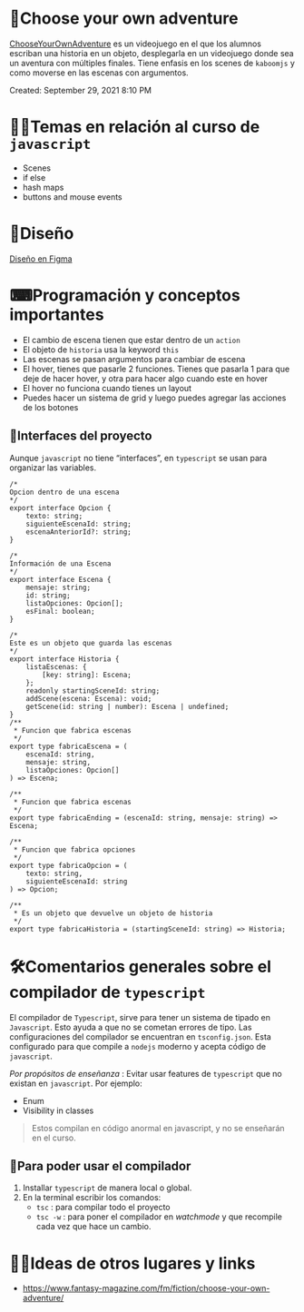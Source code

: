 # 🤠Choose your own adventure

[ChooseYourOwnAdventure](https://replit.com/@EduardoGmez1/Choose-your-own-adventure#README.md) es un videojuego en el que los alumnos escriban una historia en un objeto, desplegarla en un videojuego donde sea un aventura con múltiples finales. Tiene enfasis en los scenes de `kaboomjs` y como moverse en las escenas con argumentos.

Created: September 29, 2021 8:10 PM

# 👩‍🏫Temas en relación al curso de `javascript`

- Scenes
- if else
- hash maps
- buttons and mouse events

# 🔺Diseño

[Diseño en Figma](https://www.figma.com/file/Nm2E9wGuLxU3vOeQhHCrzS/Choose-your-own-adventure?node-id=0%3A1)

# ⌨Programación y conceptos importantes

- El cambio de escena tienen que estar dentro de un `action`
- El objeto de `historia` usa la keyword `this`
- Las escenas se pasan argumentos para cambiar de escena
- El hover, tienes que pasarle 2 funciones. Tienes que pasarla 1 para que deje de hacer hover, y otra para hacer algo cuando este en hover
- El hover no funciona cuando tienes un layout
- Puedes hacer un sistema de grid y luego puedes agregar las acciones de los botones

## 🏥Interfaces del proyecto

Aunque `javascript` no tiene “interfaces”, en `typescript` se usan para organizar las variables.

```tsx
/*
Opcion dentro de una escena
*/
export interface Opcion {
	texto: string;
	siguienteEscenaId: string;
	escenaAnteriorId?: string;
}

/*
Información de una Escena
*/
export interface Escena {
	mensaje: string;
	id: string;
	listaOpciones: Opcion[];
	esFinal: boolean;
}

/*
Este es un objeto que guarda las escenas 
*/
export interface Historia {
	listaEscenas: {
		[key: string]: Escena;
	};
	readonly startingSceneId: string;
	addScene(escena: Escena): void;
	getScene(id: string | number): Escena | undefined;
}
/**
 * Funcion que fabrica escenas
 */
export type fabricaEscena = (
	escenaId: string,
	mensaje: string,
	listaOpciones: Opcion[]
) => Escena;

/**
 * Funcion que fabrica escenas
 */
export type fabricaEnding = (escenaId: string, mensaje: string) => Escena;

/**
 * Funcion que fabrica opciones
 */
export type fabricaOpcion = (
	texto: string,
	siguienteEscenaId: string
) => Opcion;

/**
 * Es un objeto que devuelve un objeto de historia
 */
export type fabricaHistoria = (startingSceneId: string) => Historia;
```

# 🛠Comentarios generales sobre el compilador de `typescript`

El compilador de `Typescript`, sirve para tener un sistema de tipado en `Javascript`. Esto ayuda a que no se cometan errores de tipo. Las configuraciones del compilador se encuentran en `tsconfig.json`. Esta configurado para que compile a `nodejs` moderno y acepta código de `javascript`.

_Por propósitos de enseñanza_ : Evitar usar features de `typescript` que no existan en `javascript`. Por ejemplo:

- Enum
- Visibility in classes

> Estos compilan en código anormal en javascript, y no se enseñarán en el curso.

## 🧐Para poder usar el compilador

1. Installar `typescript` de manera local o global.
2. En la terminal escribir los comandos:
   - `tsc` : para compilar todo el proyecto
   - `tsc -w` : para poner el compilador en _watchmode_ y que recompile cada vez que hace un cambio.

# 👨‍🎓Ideas de otros lugares y links

- https://www.fantasy-magazine.com/fm/fiction/choose-your-own-adventure/
